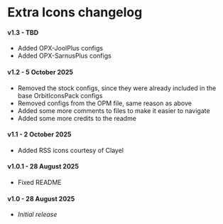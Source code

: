 # Extra Icons changelog
#### v1.3 - TBD
- Added OPX-JoolPlus configs
- Added OPX-SarnusPlus configs
#### v1.2 - 5 October 2025
- Removed the stock configs, since they were already included in the base OrbitIconsPack configs
- Removed configs from the OPM file, same reason as above
- Added some more comments to files to make it easier to navigate
- Added some more credits to the readme
#### v1.1 - 2 October 2025
- Added RSS icons courtesy of Clayel
#### v1.0.1 - 28 August 2025
- Fixed README
#### v1.0 - 28 August 2025
- *Initial release*
